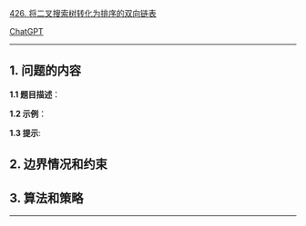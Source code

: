 [426. 将二叉搜索树转化为排序的双向链表](https://leetcode.cn/problems/convert-binary-search-tree-to-sorted-doubly-linked-list)

[ChatGPT](https://chat.openai.com/g/g-GsMNEr76r-c-master)

---

## 1. 问题的内容
**1.1 题目描述**：

**1.2 示例**：

**1.3 提示**:

## 2. 边界情况和约束


## 3. 算法和策略

---
